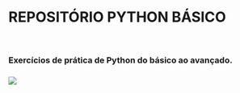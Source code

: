<h1 center>REPOSITÓRIO PYTHON BÁSICO </h1>
<br>
<h3>Exercícios de prática de Python do básico ao avançado.<h3>
<img src=”https://www.python.org/static/community_logos/python-logo-master-v3-TM.png”>

